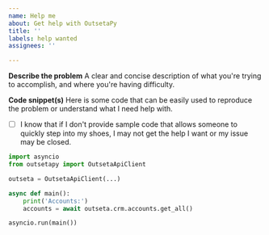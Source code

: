 ```yaml
---
name: Help me
about: Get help with OutsetaPy
title: ''
labels: help wanted
assignees: ''

---
```


**Describe the problem**
A clear and concise description of what you're trying to accomplish, and where you're having difficulty.

**Code snippet(s)**
Here is some code that can be easily used to reproduce the problem or understand what I need help with.

- [ ] I know that if I don't provide sample code that allows someone to quickly step into my shoes, I may not get the help I want or my issue may be closed.

```python
import asyncio
from outsetapy import OutsetaApiClient

outseta = OutsetaApiClient(...)

async def main():
	print('Accounts:')
	accounts = await outseta.crm.accounts.get_all()

asyncio.run(main())
```

